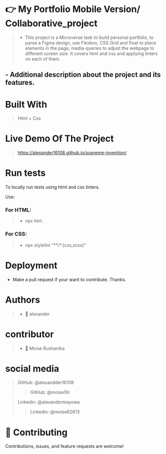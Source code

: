  # :point_right:  My Portfolio Mobile Version/ Collaborative_project #
 > - This project is a Microverse task to build personal portfolio, to parse a Figma design, use Flexbox, CSS Grid and float to place elements in the page, media-queries to adjust the webpage to different screen size. It covers html and css and applying linters on each of them.


## - Additional description about the project and its features. ##

 # Built With #
>  Html + Css


 # Live Demo Of The Project #
 > https://alexander16108.github.io/supreme-invention/



 # Run tests #
To locally run tests using html and css linters.

Use:

### For HTML: ###
> - npx hint .

### For CSS: ###
> - npx stylelint "**/*.{css,scss}" 

# Deployment #
- Make a pull request if your want to contribute. Thanks.

# Authors #
> - 👤 alexander

# contributor #
> - 👤 Moise Rushanika

 # social media

>  GitHub: @alexandder16108   
 >>  GitHub: @moise10r

 >  Linkedin: @alexandermayowa     
 >>   Linkedin: @moise62613

# 🤝 Contributing #
Contributions, issues, and feature requests are welcome!

